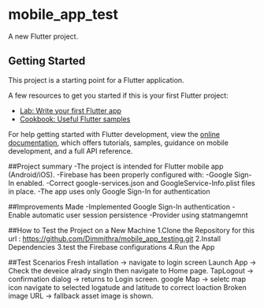 # mobile_app_test

A new Flutter project.

## Getting Started

This project is a starting point for a Flutter application.

A few resources to get you started if this is your first Flutter project:

- [Lab: Write your first Flutter app](https://docs.flutter.dev/get-started/codelab)
- [Cookbook: Useful Flutter samples](https://docs.flutter.dev/cookbook)

For help getting started with Flutter development, view the
[online documentation](https://docs.flutter.dev/), which offers tutorials,
samples, guidance on mobile development, and a full API reference.

##Project summary
-The project is intended for Flutter mobile app (Android/iOS).
-Firebase has been properly configured with:
-Google Sign-In enabled.
-Correct google-services.json and GoogleService-Info.plist files in place.
-The app uses only Google Sign-In for authentication

##Improvements Made
-Implemented Google Sign-In authentication
-Enable automatic user session persistence
-Provider using statmangemnt

##How to Test the Project on a New Machine
1.Clone the Repository for this url : https://github.com/Dimmithra/mobile_app_testing.git
2.Install Dependencies
3.test the Firebase configurations
4.Run the App

##Test Scenarios
Fresh intallation -> navigate to login screen
Launch App -> Check the deveice alrady singIn then navigate to Home page.
TapLogout -> confirmation dialog → returns to Login screen.
google Map -> seletc map icon navigate to selected logatude and latitude to correct loaction
Broken image URL → fallback asset image is shown.
